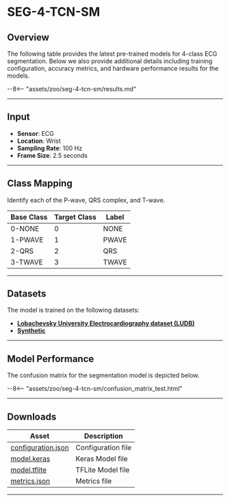 # SEG-4-TCN-SM

## <span class="sk-h2-span">Overview</span>

The following table provides the latest pre-trained models for 4-class ECG segmentation. Below we also provide additional details including training configuration, accuracy metrics, and hardware performance results for the models.

--8<-- "assets/zoo/seg-4-tcn-sm/results.md"

---

## <span class="sk-h2-span">Input</span>

- **Sensor**: ECG
- **Location**: Wrist
- **Sampling Rate**: 100 Hz
- **Frame Size**: 2.5 seconds

---

## <span class="sk-h2-span">Class Mapping</span>

Identify each of the P-wave, QRS complex, and T-wave.

| Base Class       | Target Class | Label        |
| ---------------- | ------------ | ------------ |
| 0-NONE           | 0            | NONE         |
| 1-PWAVE          | 1            | PWAVE        |
| 2-QRS            | 2            | QRS          |
| 3-TWAVE          | 3            | TWAVE        |

---

## <span class="sk-h2-span">Datasets</span>

The model is trained on the following datasets:

- **[Lobachevsky University Electrocardiography dataset (LUDB)](../datasets/ludb.md)**
- **[Synthetic](../datasets/synthetic.md)**

---

## <span class="sk-h2-span">Model Performance</span>

The confusion matrix for the segmentation model is depicted below.

<div class="sk-plotly-graph-div">
--8<-- "assets/zoo/seg-4-tcn-sm/confusion_matrix_test.html"
</div>

---

## <span class="sk-h2-span">Downloads</span>

| Asset                                                                | Description                   |
| -------------------------------------------------------------------- | ----------------------------- |
| [configuration.json](https://ambiqai-model-zoo.s3.us-west-2.amazonaws.com/heartkit/segmentation/seg-4-tcn-sm/latest/configuration.json)   | Configuration file            |
| [model.keras](https://ambiqai-model-zoo.s3.us-west-2.amazonaws.com/heartkit/segmentation/seg-4-tcn-sm/latest/model.keras)            | Keras Model file              |
| [model.tflite](https://ambiqai-model-zoo.s3.us-west-2.amazonaws.com/heartkit/segmentation/seg-4-tcn-sm/latest/model.tflite)       | TFLite Model file             |
| [metrics.json](https://ambiqai-model-zoo.s3.us-west-2.amazonaws.com/heartkit/segmentation/seg-4-tcn-sm/latest/metrics.json)       | Metrics file                  |

---
